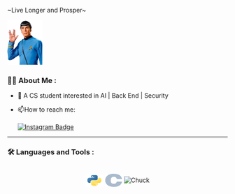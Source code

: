 <div> 


<div>
    <p>~Live Longer and Prosper~</p>
    <img src="/Sir. Spock salute.png" width="80" > 
</div>

<div>
    
### :woman_technologist: About Me :

- :book: A CS student interested in AI | Back End | Security

- :mailbox:How to reach me: <br><br>
  <a href="mailto:katlenvanessa15@gmail.com?subject=Contato%20pelo%20GitHub"> <img src="https://img.shields.io/badge/Gmail-dark?style=for-the-badge&logo=gmail&logoColor=white" alt="Instagram Badge"/></a>

---
</div>


</div>

### :hammer_and_wrench: Languages and Tools :
  
<div align=center><br>
    <img align="center" alt="Python" height="30" width="40" src="https://github.com/devicons/devicon/blob/master/icons/python/python-original.svg">
    <img align="center" alt="C" height="30" width="40" src="https://raw.githubusercontent.com/devicons/devicon/master/icons/c/c-original.svg">
    <img align="center" alt="Chuck" height="30" width="35" src="https://chuck.stanford.edu/doc/images/chuck-logo2023w.png" />
</div>


    

